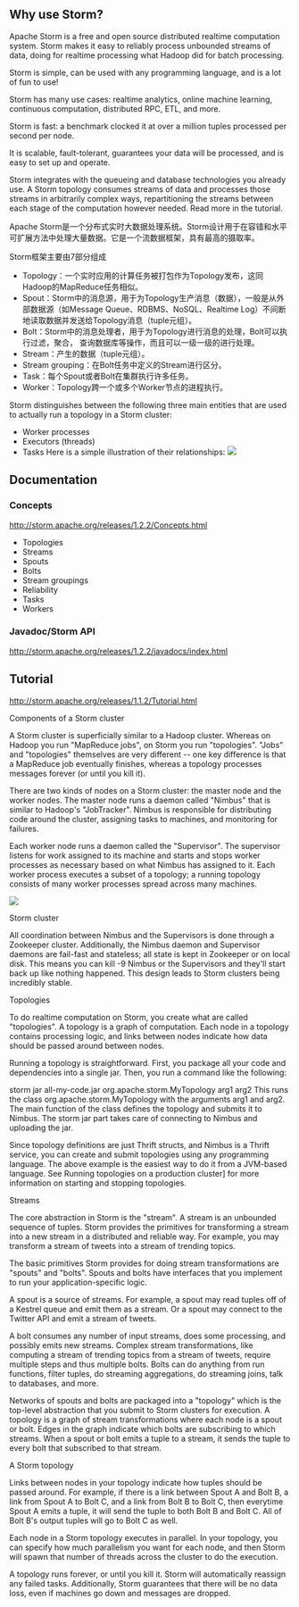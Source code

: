 ## Why use Storm?
Apache Storm is a free and open source distributed realtime computation system. Storm makes it easy to reliably process unbounded streams of data, doing for realtime processing what Hadoop did for batch processing. 

Storm is simple, can be used with any programming language, and is a lot of fun to use!

Storm has many use cases: realtime analytics, online machine learning, continuous computation, distributed RPC, ETL, and more. 

Storm is fast: a benchmark clocked it at over a million tuples processed per second per node. 

It is scalable, fault-tolerant, guarantees your data will be processed, and is easy to set up and operate.

Storm integrates with the queueing and database technologies you already use. 
A Storm topology consumes streams of data and processes those streams in arbitrarily complex ways, repartitioning the streams between each stage of the computation however needed. 
Read more in the tutorial.

Apache Storm是一个分布式实时大数据处理系统。Storm设计用于在容错和水平可扩展方法中处理大量数据。它是一个流数据框架，具有最高的摄取率。



Storm框架主要由7部分组成

- Topology：一个实时应用的计算任务被打包作为Topology发布，这同Hadoop的MapReduce任务相似。 
- Spout：Storm中的消息源，用于为Topology生产消息（数据），一般是从外部数据源（如Message Queue、RDBMS、NoSQL、Realtime Log）不间断地读取数据并发送给Topology消息（tuple元组）。 
- Bolt：Storm中的消息处理者，用于为Topology进行消息的处理，Bolt可以执行过滤，聚合， 查询数据库等操作，而且可以一级一级的进行处理。 
- Stream：产生的数据（tuple元组）。 
- Stream grouping：在Bolt任务中定义的Stream进行区分。 
- Task：每个Spout或者Bolt在集群执行许多任务。 
- Worker：Topology跨一个或多个Worker节点的进程执行。



Storm distinguishes between the following three main entities that are used to actually run a topology in a Storm cluster:

- Worker processes
- Executors (threads)
- Tasks
Here is a simple illustration of their relationships:
![](https://www.michael-noll.com/assets/uploads/Storm_worker-processes_executors_tasks.png)

## Documentation
### Concepts
http://storm.apache.org/releases/1.2.2/Concepts.html
 - Topologies
 - Streams
 - Spouts
 - Bolts
 - Stream groupings
 - Reliability
 - Tasks
 - Workers

### Javadoc/Storm API
http://storm.apache.org/releases/1.2.2/javadocs/index.html

### 
###
## Tutorial
http://storm.apache.org/releases/1.1.2/Tutorial.html

Components of a Storm cluster

A Storm cluster is superficially similar to a Hadoop cluster. Whereas on Hadoop you run "MapReduce jobs", on Storm you run "topologies". "Jobs" and "topologies" themselves are very different -- one key difference is that a MapReduce job eventually finishes, whereas a topology processes messages forever (or until you kill it).

There are two kinds of nodes on a Storm cluster: the master node and the worker nodes. The master node runs a daemon called "Nimbus" that is similar to Hadoop's "JobTracker". Nimbus is responsible for distributing code around the cluster, assigning tasks to machines, and monitoring for failures.

Each worker node runs a daemon called the "Supervisor". The supervisor listens for work assigned to its machine and starts and stops worker processes as necessary based on what Nimbus has assigned to it. Each worker process executes a subset of a topology; a running topology consists of many worker processes spread across many machines.

![](http://storm.apache.org/releases/1.1.2/images/storm-cluster.png)

Storm cluster

All coordination between Nimbus and the Supervisors is done through a Zookeeper cluster. Additionally, the Nimbus daemon and Supervisor daemons are fail-fast and stateless; all state is kept in Zookeeper or on local disk. This means you can kill -9 Nimbus or the Supervisors and they'll start back up like nothing happened. This design leads to Storm clusters being incredibly stable.

Topologies

To do realtime computation on Storm, you create what are called "topologies". A topology is a graph of computation. Each node in a topology contains processing logic, and links between nodes indicate how data should be passed around between nodes.

Running a topology is straightforward. First, you package all your code and dependencies into a single jar. Then, you run a command like the following:

storm jar all-my-code.jar org.apache.storm.MyTopology arg1 arg2
This runs the class org.apache.storm.MyTopology with the arguments arg1 and arg2. The main function of the class defines the topology and submits it to Nimbus. The storm jar part takes care of connecting to Nimbus and uploading the jar.

Since topology definitions are just Thrift structs, and Nimbus is a Thrift service, you can create and submit topologies using any programming language. The above example is the easiest way to do it from a JVM-based language. See Running topologies on a production cluster] for more information on starting and stopping topologies.

Streams

The core abstraction in Storm is the "stream". A stream is an unbounded sequence of tuples. Storm provides the primitives for transforming a stream into a new stream in a distributed and reliable way. For example, you may transform a stream of tweets into a stream of trending topics.

The basic primitives Storm provides for doing stream transformations are "spouts" and "bolts". Spouts and bolts have interfaces that you implement to run your application-specific logic.

A spout is a source of streams. For example, a spout may read tuples off of a Kestrel queue and emit them as a stream. Or a spout may connect to the Twitter API and emit a stream of tweets.

A bolt consumes any number of input streams, does some processing, and possibly emits new streams. Complex stream transformations, like computing a stream of trending topics from a stream of tweets, require multiple steps and thus multiple bolts. Bolts can do anything from run functions, filter tuples, do streaming aggregations, do streaming joins, talk to databases, and more.

Networks of spouts and bolts are packaged into a "topology" which is the top-level abstraction that you submit to Storm clusters for execution. A topology is a graph of stream transformations where each node is a spout or bolt. Edges in the graph indicate which bolts are subscribing to which streams. When a spout or bolt emits a tuple to a stream, it sends the tuple to every bolt that subscribed to that stream.

A Storm topology

Links between nodes in your topology indicate how tuples should be passed around. For example, if there is a link between Spout A and Bolt B, a link from Spout A to Bolt C, and a link from Bolt B to Bolt C, then everytime Spout A emits a tuple, it will send the tuple to both Bolt B and Bolt C. All of Bolt B's output tuples will go to Bolt C as well.

Each node in a Storm topology executes in parallel. In your topology, you can specify how much parallelism you want for each node, and then Storm will spawn that number of threads across the cluster to do the execution.

A topology runs forever, or until you kill it. Storm will automatically reassign any failed tasks. Additionally, Storm guarantees that there will be no data loss, even if machines go down and messages are dropped.
